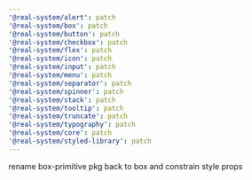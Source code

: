 ```yaml
---
'@real-system/alert': patch
'@real-system/box': patch
'@real-system/button': patch
'@real-system/checkbox': patch
'@real-system/flex': patch
'@real-system/icon': patch
'@real-system/input': patch
'@real-system/menu': patch
'@real-system/separator': patch
'@real-system/spinner': patch
'@real-system/stack': patch
'@real-system/tooltip': patch
'@real-system/truncate': patch
'@real-system/typography': patch
'@real-system/core': patch
'@real-system/styled-library': patch
---
```


rename box-primitive pkg back to box and constrain style props
